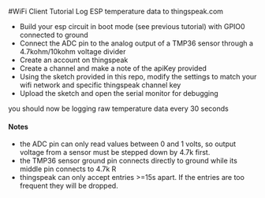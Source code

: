 #WiFi Client Tutorial
Log ESP temperature data to thingspeak.com

- Build your esp circuit in boot mode (see previous tutorial) with GPIO0 connected to ground
- Connect the ADC pin to the analog output of a TMP36 sensor through a 4.7kohm/10kohm voltage divider
- Create an account on thingspeak
- Create a channel and make a note of the apiKey provided
- Using the sketch provided in this repo, modify the settings to match your wifi network and specific thingspeak channel key
- Upload the sketch and open the serial monitor for debugging

you should now be logging raw temperature data every 30 seconds

#### Notes ####
* the ADC pin can only read values between 0 and 1 volts, so output voltage from a sensor must be stepped down by 4.7k first.
* the TMP36 sensor ground pin connects directly to ground while its middle pin connects to 4.7k R
* thingspeak can only accept entries >=15s apart. If the entries are too frequent they will be dropped.
